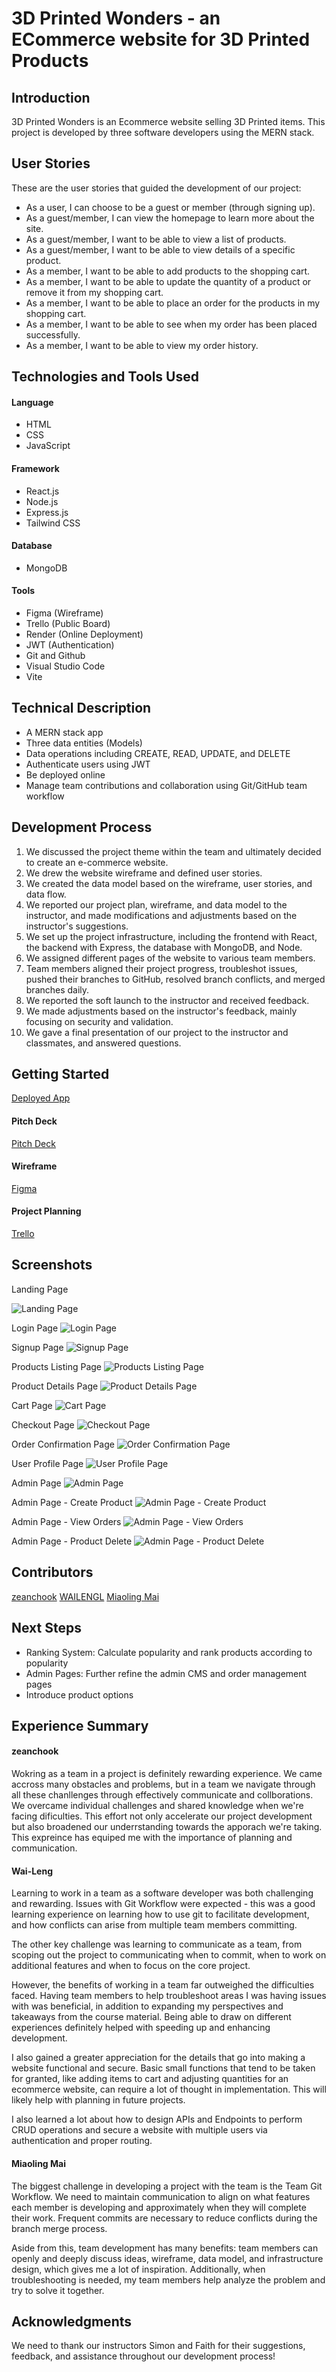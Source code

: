 # 3D Printed Wonders - an ECommerce website for 3D Printed Products

## Introduction

3D Printed Wonders is an Ecommerce website selling 3D Printed items. This project is developed by three software developers using the MERN stack.

## User Stories

These are the user stories that guided the development of our project:

- As a user, I can choose to be a guest or member (through signing up).
- As a guest/member, I can view the homepage to learn more about the site.
- As a guest/member, I want to be able to view a list of products.
- As a guest/member, I want to be able to view details of a specific product.
- As a member, I want to be able to add products to the shopping cart.
- As a member, I want to be able to update the quantity of a product or remove it from my shopping cart.
- As a member, I want to be able to place an order for the products in my shopping cart.
- As a member, I want to be able to see when my order has been placed successfully.
- As a member, I want to be able to view my order history.

## Technologies and Tools Used

#### Language

- HTML
- CSS
- JavaScript

#### Framework

- React.js
- Node.js
- Express.js
- Tailwind CSS

#### Database

- MongoDB

#### Tools

- Figma (Wireframe)
- Trello (Public Board)
- Render (Online Deployment)
- JWT (Authentication)
- Git and Github
- Visual Studio Code
- Vite

## Technical Description

- A MERN stack app
- Three data entities (Models)
- Data operations including CREATE, READ, UPDATE, and DELETE
- Authenticate users using JWT
- Be deployed online
- Manage team contributions and collaboration using Git/GitHub team workflow

## Development Process

1. We discussed the project theme within the team and ultimately decided to create an e-commerce website.
2. We drew the website wireframe and defined user stories.
3. We created the data model based on the wireframe, user stories, and data flow.
4. We reported our project plan, wireframe, and data model to the instructor, and made modifications and adjustments based on the instructor's suggestions.
5. We set up the project infrastructure, including the frontend with React, the backend with Express, the database with MongoDB, and Node.
6. We assigned different pages of the website to various team members.
7. Team members aligned their project progress, troubleshot issues, pushed their branches to GitHub, resolved branch conflicts, and merged branches daily.
8. We reported the soft launch to the instructor and received feedback.
9. We made adjustments based on the instructor's feedback, mainly focusing on security and validation.
10. We gave a final presentation of our project to the instructor and classmates, and answered questions.

## Getting Started

[Deployed App](https://p3-2g7d.onrender.com/)

#### Pitch Deck

[Pitch Deck](https://pitch.com/v/ai-3d-toys-transforming-ecommerce-experience-wvqm6e)

#### Wireframe

[Figma](https://www.figma.com/board/fIRZaoCQJYpwJFw0BRjjk4/Project-3%3A-3D-Printing-Ecom-Site?node-id=0-1&t=9kn4G5qkOHLvyo00-0)

#### Project Planning

[Trello](https://trello.com/b/8imCDxxA/project-3)

## Screenshots

Landing Page

![Landing Page](https://github.com/WAILENGL/3DWonders/blob/main/images/Landing%20Page.png)

Login Page
![Login Page](https://github.com/WAILENGL/3DWonders/blob/main/images/login%20page.png?raw=true)

Signup Page
![Signup Page](https://github.com/WAILENGL/3DWonders/blob/main/images/signuppage.png?raw=true)

Products Listing Page
![Products Listing Page](https://github.com/WAILENGL/3DWonders/blob/main/images/Products%20Listing%20Page.png)

Product Details Page
![Product Details Page](https://github.com/WAILENGL/3DWonders/blob/main/images/Product%20Page.png)

Cart Page
![Cart Page](https://github.com/WAILENGL/3DWonders/blob/main/images/Cart%20Page.png?raw=true)

Checkout Page
![Checkout Page](https://github.com/WAILENGL/3DWonders/blob/main/images/Checkout%20Page.png?raw=true)

Order Confirmation Page
![Order Confirmation Page](https://github.com/WAILENGL/3DWonders/blob/main/images/Order%20Confirmation%20Page.png?raw=true)

User Profile Page
![User Profile Page](https://github.com/WAILENGL/3DWonders/blob/main/images/User%20Profile%20Page.png?raw=true)

Admin Page
![Admin Page](https://github.com/WAILENGL/3DWonders/blob/main/images/Admin%20page.png?raw=true)

Admin Page - Create Product
![Admin Page - Create Product](https://github.com/WAILENGL/3DWonders/blob/main/images/Admin%20Create%20Product.png?raw=true)

Admin Page - View Orders
![Admin Page - View Orders](https://github.com/WAILENGL/3DWonders/blob/main/images/Admin%20Order%20View.png?raw=true)

Admin Page - Product Delete
![Admin Page - Product Delete](https://github.com/WAILENGL/3DWonders/blob/main/images/Admin%20Product%20Delete.png?raw=true)

## Contributors

[zeanchook](https://github.com/zeanchook)
[WAILENGL](https://github.com/WAILENGL)
[Miaoling Mai](https://github.com/MollyMai99)

## Next Steps

- Ranking System: Calculate popularity and rank products according to popularity
- Admin Pages: Further refine the admin CMS and order management pages
- Introduce product options

## Experience Summary

#### zeanchook

Wokring as a team in a project is definitely rewarding experience. We came accross many obstacles and problems, but in a team we navigate through all these chanllenges through effectively communicate and collborations. We overcame individual challenges and shared knowledge when we're facing dificulties. This effort not only accelerate our project development but also broadened our underrstanding towards the apporach we're taking. This expreince has equiped me with the importance of planning and communication.

#### Wai-Leng

Learning to work in a team as a software developer was both challenging and rewarding. Issues with Git Workflow were expected - this was a good learning experience on learning how to use git to facilitate development, and how conflicts can arise from multiple team members committing.

The other key challenge was learning to communicate as a team, from scoping out the project to communicating when to commit, when to work on additional features and when to focus on the core project.

However, the benefits of working in a team far outweighed the difficulties faced. Having team members to help troubleshoot areas I was having issues with was beneficial, in addition to expanding my perspectives and takeaways from the course material. Being able to draw on different experiences definitely helped with speeding up and enhancing development.

I also gained a greater appreciation for the details that go into making a website functional and secure. Basic small functions that tend to be taken for granted, like adding items to cart and adjusting quantities for an ecommerce website, can require a lot of thought in implementation. This will likely help with planning in future projects.

I also learned a lot about how to design APIs and Endpoints to perform CRUD operations and secure a website with multiple users via authentication and proper routing.

#### Miaoling Mai

The biggest challenge in developing a project with the team is the Team Git Workflow. We need to maintain communication to align on what features each member is developing and approximately when they will complete their work. Frequent commits are necessary to reduce conflicts during the branch merge process.

Aside from this, team development has many benefits: team members can openly and deeply discuss ideas, wireframe, data model, and infrastructure design, which gives me a lot of inspiration. Additionally, when troubleshooting is needed, my team members help analyze the problem and try to solve it together.

## Acknowledgments

We need to thank our instructors Simon and Faith for their suggestions, feedback, and assistance throughout our development process!
